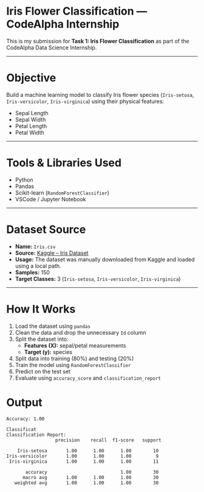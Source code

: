 # Iris Flower Classification — CodeAlpha Internship

This is my submission for **Task 1: Iris Flower Classification** as part of the CodeAlpha Data Science Internship.

---


# Objective

Build a machine learning model to classify Iris flower species (`Iris-setosa`, `Iris-versicolor`, `Iris-virginica`) using their physical features:

- Sepal Length
- Sepal Width
- Petal Length
- Petal Width

---

# Tools & Libraries Used

- Python
- Pandas
- Scikit-learn (`RandomForestClassifier`)
- VSCode / Jupyter Notebook

---

# Dataset Source

- **Name:** `Iris.csv`
- **Source:** [Kaggle – Iris Dataset](https://www.kaggle.com/datasets/saurabh00007/iriscsv)
- **Usage:** The dataset was manually downloaded from Kaggle and loaded using a local path.
- **Samples:** 150
- **Target Classes:** 3 (`Iris-setosa`, `Iris-versicolor`, `Iris-virginica`)

---

# How It Works

1. Load the dataset using `pandas`
2. Clean the data and drop the unnecessary `Id` column
3. Split the dataset into:
   - **Features (X):** sepal/petal measurements
   - **Target (y):** species
4. Split data into training (80%) and testing (20%)
5. Train the model using `RandomForestClassifier`
6. Predict on the test set
7. Evaluate using `accuracy_score` and `classification_report`

# Output

```text
Accuracy: 1.00

Classificat
Classification Report:
                  precision    recall  f1-score   support

    Iris-setosa       1.00      1.00      1.00        10
Iris-versicolor       1.00      1.00      1.00         9
 Iris-virginica       1.00      1.00      1.00        11

       accuracy                           1.00        30
      macro avg       1.00      1.00      1.00        30
   weighted avg       1.00      1.00      1.00        30

